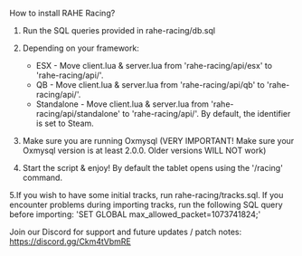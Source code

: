 How to install RAHE Racing?

1. Run the SQL queries provided in rahe-racing/db.sql

2. Depending on your framework:
   * ESX - Move client.lua & server.lua from 'rahe-racing/api/esx' to 'rahe-racing/api/'.
   * QB - Move client.lua & server.lua from 'rahe-racing/api/qb' to 'rahe-racing/api/'.
   * Standalone - Move client.lua & server.lua from 'rahe-racing/api/standalone' to 'rahe-racing/api/'. By default, the identifier is set to Steam.

3. Make sure you are running Oxmysql (VERY IMPORTANT! Make sure your Oxmysql version is at least 2.0.0. Older versions WILL NOT work)   
4. Start the script & enjoy! By default the tablet opens using the '/racing' command.

5.If you wish to have some initial tracks, run rahe-racing/tracks.sql.
If you encounter problems during importing tracks, run the following SQL query before importing: 'SET GLOBAL max_allowed_packet=1073741824;'

Join our Discord for support and future updates / patch notes: https://discord.gg/Ckm4tVbmRE